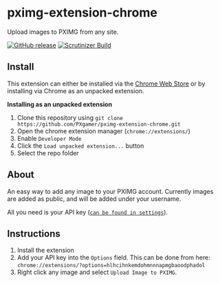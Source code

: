 # pximg-extension-chrome

Upload images to PXIMG from any site.

[![GitHub release](https://img.shields.io/github/release/PXgamer/pximg-extension-chrome.svg)](https://github.com/PXgamer/pximg-extension-chrome/releases/latest) [![Scrutinizer Build](https://img.shields.io/scrutinizer/build/g/PXgamer/pximg-extension-chrome.svg)](https://scrutinizer-ci.com/g/PXgamer/pximg-extension-chrome/build-status/master)

## Install
This extension can either be installed via the [Chrome Web Store](https://chrome.google.com/webstore/detail/hlhcihnkemdohmnnnapmgbaoodphadol) or by installing via Chrome as an unpacked extension.

__Installing as an unpacked extension__

1. Clone this repository using `git clone https://github.com/PXgamer/pximg-extension-chrome.git`
2. Open the chrome extension manager (`chrome://extensions/`)
3. Enable `Developer Mode`
4. Click the `Load unpacked extension...` button
5. Select the repo folder

## About
An easy way to add any image to your PXIMG account. Currently images are added as public, and will be added under your username.

All you need is your API key ([`can be found in settings`](https://pximg.xyz/settings/)).

## Instructions
1. Install the extension
2. Add your API key into the `Options` field. This can be done from here:  
`chrome://extensions/?options=hlhcihnkemdohmnnnapmgbaoodphadol`
3. Right click any image and select `Upload Image to PXIMG`.
